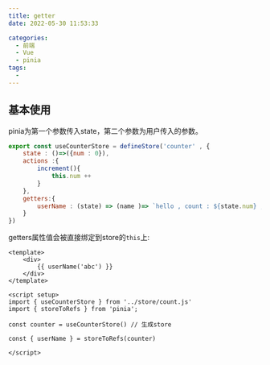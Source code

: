 ```yaml
---
title: getter
date: 2022-05-30 11:53:33

categories:
  - 前端
  - Vue
  - pinia
tags:
  - 
---
```


## 基本使用

pinia为第一个参数传入state，第二个参数为用户传入的参数。

```js
export const useCounterStore = defineStore('counter' , {
    state : ()=>({num : 0}),
    actions :{
        increment(){
            this.num ++
        }
    },
    getters:{
        userName : (state) => (name )=> `hello , count : ${state.num} , name :  ${name}`
    }
})

```

getters属性值会被直接绑定到store的`this`上:

```vue
<template>
    <div>
        {{ userName('abc') }}
    </div>
</template>

<script setup>
import { useCounterStore } from '../store/count.js'
import { storeToRefs } from 'pinia';

const counter = useCounterStore() // 生成store

const { userName } = storeToRefs(counter) 

</script>

```